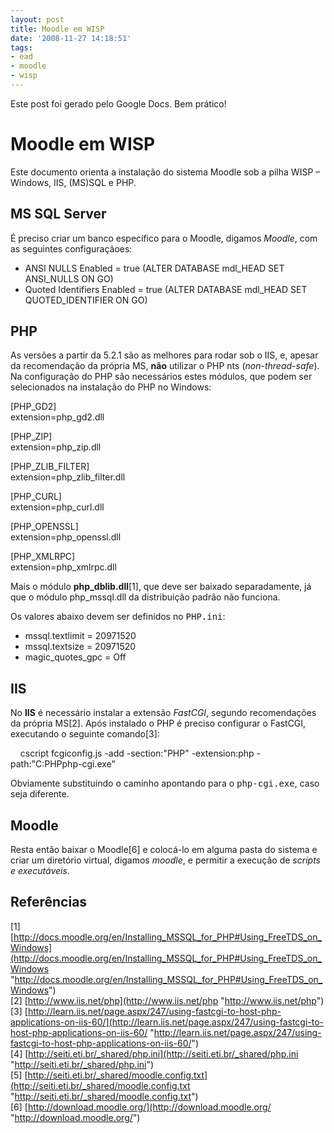 ```yaml
---
layout: post
title: Moodle em WISP
date: '2008-11-27 14:18:51'
tags:
- ead
- moodle
- wisp
---
```



Este post foi gerado pelo Google Docs. Bem prático!


# Moodle em WISP

Este documento orienta a instalação do sistema Moodle sob a pilha WISP – Windows, IIS, (MS)SQL e PHP.


## MS SQL Server

É preciso criar um banco específico para o Moodle, digamos *Moodle*, com as seguintes configuraçãoes:

- ANSI NULLS Enabled = true (ALTER DATABASE mdl_HEAD SET ANSI_NULLS ON GO)
- Quoted Identifiers Enabled = true (ALTER DATABASE mdl_HEAD SET QUOTED_IDENTIFIER ON GO)


## PHP

As versões a partir da 5.2.1 são as melhores para rodar sob o IIS, e, apesar da recomendação da própria MS, **não** utilizar o PHP nts (*non-thread-safe*).  
 Na configuração do PHP são necessários estes módulos, que podem ser selecionados na instalação do PHP no Windows:

[PHP_GD2]  
 extension=php_gd2.dll

[PHP_ZIP]  
 extension=php_zip.dll

[PHP_ZLIB_FILTER]  
 extension=php_zlib_filter.dll

[PHP_CURL]  
 extension=php_curl.dll

[PHP_OPENSSL]  
 extension=php_openssl.dll

[PHP_XMLRPC]  
 extension=php_xmlrpc.dll

Mais o módulo **php_dblib.dll**[1], que deve ser baixado separadamente, já que o módulo php_mssql.dll da distribuição padrão não funciona.

Os valores abaixo devem ser definidos no <tt>PHP.ini</tt>:

- mssql.textlimit = 20971520
- mssql.textsize = 20971520
- magic_quotes_gpc = Off


## IIS

No **IIS** é necessário instalar a extensão *FastCGI*, segundo recomendações da própria MS[2]. Após instalado o PHP é preciso configurar o FastCGI, executando o seguinte comando[3]:

    cscript fcgiconfig.js -add -section:"PHP" -extension:php -path:"C:PHPphp-cgi.exe"

Obviamente substituindo o caminho apontando para o <tt>php-cgi.exe</tt>, caso seja diferente.


## Moodle

Resta então baixar o Moodle[6] e colocá-lo em alguma pasta do sistema e criar um diretório virtual, digamos *moodle*, e permitir a execução de *scripts e executáveis*.


## Referências

[1] [http://docs.moodle.org/en/Installing_MSSQL_for_PHP#Using_FreeTDS_on_Windows](http://docs.moodle.org/en/Installing_MSSQL_for_PHP#Using_FreeTDS_on_Windows "http://docs.moodle.org/en/Installing_MSSQL_for_PHP#Using_FreeTDS_on_Windows")  
 [2] [http://www.iis.net/php](http://www.iis.net/php "http://www.iis.net/php")  
 [3] [http://learn.iis.net/page.aspx/247/using-fastcgi-to-host-php-applications-on-iis-60/](http://learn.iis.net/page.aspx/247/using-fastcgi-to-host-php-applications-on-iis-60/ "http://learn.iis.net/page.aspx/247/using-fastcgi-to-host-php-applications-on-iis-60/")  
 [4] [http://seiti.eti.br/_shared/php.ini](http://seiti.eti.br/_shared/php.ini "http://seiti.eti.br/_shared/php.ini")  
 [5] [http://seiti.eti.br/_shared/moodle.config.txt](http://seiti.eti.br/_shared/moodle.config.txt "http://seiti.eti.br/_shared/moodle.config.txt")  
 [6] [http://download.moodle.org/](http://download.moodle.org/ "http://download.moodle.org/")


